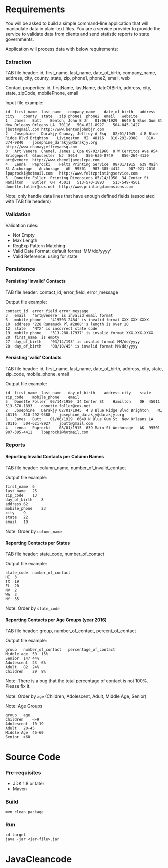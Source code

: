 # Requirements
You will be asked to build a simple command-line application that will manipulate data in plain-text files. You are a service provider to provide the service to validate data from clients and send statistic reports to state governments.

Application will process data with below requirements:

### Extraction

TAB file header: id, first_name, last_name, date_of_birth, company_name, address, city, county, state, zip, phone1, phone2, email, web
 
Contact properties: id, firstName, lastName, dateOfBirth, address, city, state, zipCode, mobilePhone, email
 
Input file example:
 
```
id	first_name	last_name	company_name	date_of_birth	address	city	county	state	zip	phone1	phone2	email	website
1	James	Butt	Benton, John B Jr	01/06/1929	6649 N Blue Gum St	New Orleans	Orleans	LA	70116	504-621-8927	504-845-1427	jbutt@gmail.com	http://www.bentonjohnbjr.com
2	Josephine	Darakjy	Chanay, Jeffrey A Esq	02/01/1945	4 B Blue Ridge Blvd	Brighton	Livingston	MI	48116	810-292-9388	810-374-9840	josephine_darakjy@darakjy.org	http://www.chanayjeffreyaesq.com
3	Art	Venere	Chemel, James L Cpa	09/02/1960	8 W Cerritos Ave #54	Bridgeport	Gloucester	NJ	8014	856-636-8749	856-264-4130	art@venere	http://www.chemeljameslcpa.com
4	Lenna	Paprocki	Feltz Printing Service	08/01/1915	639 Main St	Anchorage	Anchorage	AK	99501	907-385-4412	907-921-2010	lpaprocki@hotmail.com	http://www.feltzprintingservice.com
5	Donette	Foller	Printing Dimensions	05/14/1950	34 Center St	Hamilton	Butler	OH	45011	513-570-1893	513-549-4561	donette.foller@cox.net	http://www.printingdimensions.com
```
Note: only handle data lines that have enough defined fields (associated with TAB file headers)

### Validation

Validation rules: 
- Not Empty
- Max Length
- RegExp Pattern Matching
- Valid Date Format: default format 'MM/dd/yyyy'
- Valid Reference: using for state
 
### Persistence

#### Persisting 'invalid' Contacts
TAB file header: contact_id, error_field, error_message
 
Output file example:
```
contact_id	error_field	error_message
3	email	'art@venere' is invalid email format
6	mobile_phone	'419503-2484' is invalid format XXX-XXX-XXXX
10	address	'228 Runamuck Pl #2808''s length is over 20
12	state	'NYX' is incorrect state code
19	mobile_phone	'313-288-17937' is invalid format XXX-XXX-XXXX
20	first_name	is empty
27	day_of_birth	'03/14/193' is invalid format MM/dd/yyyy
28	day_of_birth	'08/10/45' is invalid format MM/dd/yyyy
```

#### Persisting ‘valid’ Contacts
 
TAB file header: id, first_name, last_name, date_of_birth, address, city, state, zip_code, mobile_phone, email
 
Output file example:
```
id	first_name	last_name	day_of_birth	address	city	state	zip_code	mobile_phone	email
5	Donette	Foller	05/14/1950	34 Center St	Hamilton	OH	45011	513-570-1893	donette.foller@cox.net
2	Josephine	Darakjy	02/01/1945	4 B Blue Ridge Blvd	Brighton	MI	48116	810-292-9388	josephine_darakjy@darakjy.org
1	James	Butt	01/06/1929	6649 N Blue Gum St	New Orleans	LA	70116	504-621-8927	jbutt@gmail.com
4	Lenna	Paprocki	08/01/1915	639 Main St	Anchorage	AK	99501	907-385-4412	lpaprocki@hotmail.com		
```

### Reports

#### Reporting Invalid Contacts per Column Names
TAB file header: column_name, number_of_invalid_contact
 
Output file example:
```
first_name	6
last_name	25
zip_code	13
day_of_birth	8
address	62
mobile_phone	23
city	9
state	22
email	10
```
Note: Order by `column_name`

#### Reporting Contacts per States
TAB file header: state_code, number_of_contact
 
Output file example:
 
```
state_code	number_of_contact
HI	3
TX	19
FL	20
NV	2
WA	3
NY	35
```
Note: Order by `state_code`

#### Reporting Contacts per Age Groups (year 2016)
TAB file header: group, number_of_contact, percent_of_contact
 
Output file example:
```
group	number_of_contact	percentage_of_contact
Middle age	50	15%
Senior	147	44%
Adolescent	23	6%
Adult	82	24%
Children	29	8%
```
Note: There is a bug that the total percentage of contact is not 100%. Please fix it.

Note: Order by `age` (Children, Adolescent, Adult, Middle Age, Senior)

Note: Age Groups
```
group	age
Children	<=9
Adolescent	10-19
Adult	20-45
Middle Age	46-60
Senior	>60
```

# Source Code
### Pre-requisites
- JDK 1.8 or later
- Maven

### Build
```
mvn clean package
```

### Run
```
cd target
java -jar <jar-file>.jar
```
# JavaCleancode
